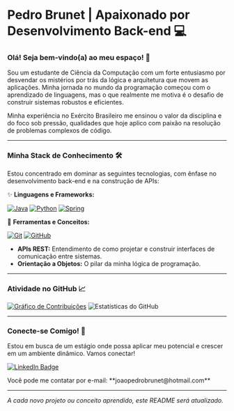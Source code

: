 # Pedro Brunet | Apaixonado por Desenvolvimento Back-end 💻

### Olá! Seja bem-vindo(a) ao meu espaço! 👋

Sou um estudante de Ciência da Computação com um forte entusiasmo por desvendar os mistérios por trás da lógica e arquitetura que movem as aplicações. Minha jornada no mundo da programação começou com o aprendizado de linguagens, mas o que realmente me motiva é o desafio de construir sistemas robustos e eficientes.

Minha experiência no Exército Brasileiro me ensinou o valor da disciplina e do foco sob pressão, qualidades que hoje aplico com paixão na resolução de problemas complexos de código.

---

### Minha Stack de Conhecimento 🛠️

Estou concentrado em dominar as seguintes tecnologias, com ênfase no desenvolvimento back-end e na construção de APIs:

✨ **Linguagens e Frameworks:**

[![Java](https://img.shields.io/badge/Java-FFA500?style=for-the-badge&logo=java&logoColor=white)](https://www.oracle.com/java/)
[![Python](https://img.shields.io/badge/Python-3776AB?style=for-the-badge&logo=python&logoColor=white)](https://www.python.org/)
[![Spring](https://img.shields.io/badge/Spring-6DB33F?style=for-the-badge&logo=spring&logoColor=white)](https://spring.io/)

🔗 **Ferramentas e Conceitos:**

[![Git](https://img.shields.io/badge/GIT-E44C30?style=for-the-badge&logo=git&logoColor=white)](https://git-scm.com/)
[![GitHub](https://img.shields.io/badge/GitHub-100000?style=for-the-badge&logo=github&logoColor=white)](https://github.com/)
* **APIs REST:** Entendimento de como projetar e construir interfaces de comunicação entre sistemas.
* **Orientação a Objetos:** O pilar da minha lógica de programação.

---

### Atividade no GitHub 📈

[![Gráfico de Contribuições](https://github-readme-activity-graph.vercel.app/graph?username=pedrobrunet&theme=react-dark)]()
![Estatísticas do GitHub](https://github-readme-stats.vercel.app/api?username=pedrobrunet&show_icons=true&theme=dark)


---

### Conecte-se Comigo! 💬

Estou em busca de um estágio onde possa aplicar meu potencial e crescer em um ambiente dinâmico. Vamos conectar!

[![LinkedIn Badge](https://img.shields.io/badge/-LinkedIn-blue?style=for-the-badge&logo=linkedin&logoColor=white)](https://www.linkedin.com/in/jo%C3%A3o-pedro-brunet-323133346/)
<br>
<p>
  Você pode me contatar por e-mail: **joaopedrobrunet@hotmail.com**
</p>

---
_A cada novo projeto ou conceito aprendido, este README será atualizado._
